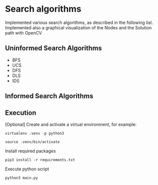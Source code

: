 # Search algorithms
Implemented various search algorithms, as described in the following list.
Implemented also a graphical visualization of the Nodes and the Solution path with OpenCV

## Uninformed Search Algorithms
- BFS
- UCS
- DFS
- DLS
- IDS

## Informed Search Algorithms


## Execution
[Optional] Create and activate a virtual environment, for example:
```
virtualenv .venv -p python3
```
```
source .venv/bin/activate
```

Install required packages
```
pip3 install -r requirements.txt
```

Execute python script
```
python3 main.py
```